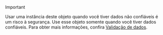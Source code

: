 > [!IMPORTANT]
> Usar uma instância deste objeto quando você tiver dados não confiáveis é um risco à segurança. Use esse objeto somente quando você tiver dados confiáveis. Para obter mais informações, confira [Validação de dados](https://www.owasp.org/index.php/Data_Validation).